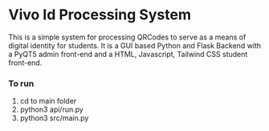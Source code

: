 # Vivo Id Processing System

This is a simple system for processing QRCodes to serve as a means of digital identity for students. It is a GUI based Python and Flask Backend with a PyQT5 admin front-end and a HTML, Javascript, Tailwind CSS student front-end.

### To run
1. cd to main folder
2. python3 api/run.py
3. python3 src/main.py